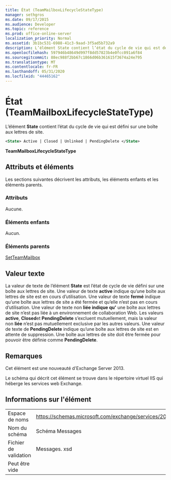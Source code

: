 ```yaml
---
title: État (TeamMailboxLifecycleStateType)
manager: sethgros
ms.date: 09/17/2015
ms.audience: Developer
ms.topic: reference
ms.prod: office-online-server
localization_priority: Normal
ms.assetid: 3b1bc531-6988-41c3-9aad-3f5ad5b732a9
description: L’élément State contient l’état du cycle de vie qui est défini sur une boîte aux lettres de site.
ms.openlocfilehash: 597946b48649d997f8dd57823b4e0fcc091a6f84
ms.sourcegitcommit: 88ec988f2bb67c1866d06b361615f3674a24e795
ms.translationtype: MT
ms.contentlocale: fr-FR
ms.lasthandoff: 05/31/2020
ms.locfileid: "44465162"
---
```

# <a name="state-teammailboxlifecyclestatetype"></a>État (TeamMailboxLifecycleStateType)

L’élément **State** contient l’état du cycle de vie qui est défini sur une boîte aux lettres de site. 
  
```XML
<State> Active | Closed | Unlinked | PendingDelete </State>
```

**TeamMailboxLifecycleStateType**

## <a name="attributes-and-elements"></a>Attributs et éléments

Les sections suivantes décrivent les attributs, les éléments enfants et les éléments parents.
  
### <a name="attributes"></a>Attributs

Aucune.
  
### <a name="child-elements"></a>Éléments enfants

Aucun.
  
### <a name="parent-elements"></a>Éléments parents

[SetTeamMailbox](setteammailbox.md)
  
## <a name="text-value"></a>Valeur texte

La valeur de texte de l’élément **State** est l’état de cycle de vie défini sur une boîte aux lettres de site. Une valeur de texte **active** indique qu’une boîte aux lettres de site est en cours d’utilisation. Une valeur de texte **fermé** indique qu’une boîte aux lettres de site a été fermée et qu’elle n’est pas en cours d’utilisation. Une valeur de texte non **liée indique qu'** une boîte aux lettres de site n’est pas liée à un environnement de collaboration Web. Les valeurs **active**, **Closed**et **PendingDelete** s’excluent mutuellement, mais la valeur non **liée** n’est pas mutuellement exclusive par les autres valeurs. Une valeur de texte de **PendingDelete** indique qu’une boîte aux lettres de site est en attente de suppression. Une boîte aux lettres de site doit être fermée pour pouvoir être définie comme **PendingDelete**.
  
## <a name="remarks"></a>Remarques

Cet élément est une nouveauté d'Exchange Server 2013.
  
Le schéma qui décrit cet élément se trouve dans le répertoire virtuel IIS qui héberge les services web Exchange.
  
## <a name="element-information"></a>Informations sur l'élément

|||
|:-----|:-----|
|Espace de noms  <br/> |https://schemas.microsoft.com/exchange/services/2006/messages  <br/> |
|Nom du schéma  <br/> |Schéma Messages  <br/> |
|Fichier de validation  <br/> |Messages. xsd  <br/> |
|Peut être vide  <br/> ||
   


